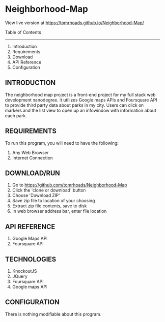 # Neighborhood-Map

View live version at https://tomrhoads.github.io/Neighborhood-Map/

Table of Contents
_________________

1. Introduction
2. Requirements
3. Download
4. API Reference
5. Configuration

INTRODUCTION
------------

The neighborhood map project is a front-end project for my full stack web development nanodegree.  It utilizes Google maps APIs and Foursquare API to provide third party data about parks in my city.  Users can click on markers and the list view to open up an infowindow with information about each park.  


REQUIREMENTS 
------------

To run this program, you will need to have the following:

1. Any Web Browser
2. Internet Connection


DOWNLOAD/RUN
------------

1.  Go to https://github.com/tomrhoads/Neighborhood-Map
2.  Click the 'clone or download' button
3.  Choose 'Download ZIP'
4.  Save zip file to location of your choosing
5.  Extract zip file contents, save to disk
6.  In web browser address bar, enter file location

API REFERENCE
------------
1.  Google Maps API
2.  Foursquare API

TECHNOLOGIES 
-------------

1.  KnockoutJS
2.  JQuery
3.  Foursquare API
4.  Google maps API

CONFIGURATION 
-------------

There is nothing modifiable about this program.
